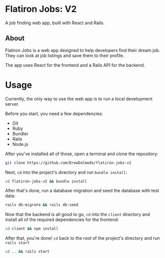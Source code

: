 # Flatiron Jobs: V2

A job finding web app, built with React and Rails.

## About

Flatiron Jobs is a web app designed to help developers find their dream job. They can look at job listings and save them to their profile. 

The app uses React for the frontend and a Rails API for the backend.

# Usage

Currently, the only way to use the web app is to run a local development server.

Before you start, you need a few dependencies:
- Git
- Ruby
- Bundler
- Rails
- Node.js

After you've installed all of those, open a terminal and clone the repository:

```sh
git clone https://github.com/DrewDalmedo/flatiron-jobs-v2
```

Next, `cd` into the project's directory and run `bundle install`:

```sh
cd flatiron-jobs-v2 && bundle install
```

After that's done, run a database migration and seed the database with test data:
```sh
rails db:migrate && rails db:seed
```

Now that the backend is all good to go, `cd` into the `client` directory and install all of the required dependencies for the frontend:

```sh
cd client && npm install
```

After that, you're done! `cd` back to the root of the project's directory and run `rails start`

```sh
cd .. && rails start
```
